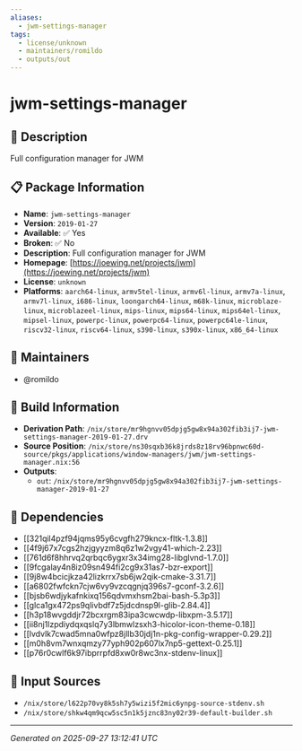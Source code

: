```yaml
---
aliases:
  - jwm-settings-manager
tags:
  - license/unknown
  - maintainers/romildo
  - outputs/out
---
```


# jwm-settings-manager

## 📝 Description

Full configuration manager for JWM

## 📋 Package Information

- **Name**: `jwm-settings-manager`
- **Version**: `2019-01-27`
- **Available**: ✅ Yes
- **Broken**: ✅ No
- **Description**: Full configuration manager for JWM
- **Homepage**: [https://joewing.net/projects/jwm](https://joewing.net/projects/jwm)
- **License**: `unknown`
- **Platforms**: `aarch64-linux`, `armv5tel-linux`, `armv6l-linux`, `armv7a-linux`, `armv7l-linux`, `i686-linux`, `loongarch64-linux`, `m68k-linux`, `microblaze-linux`, `microblazeel-linux`, `mips-linux`, `mips64-linux`, `mips64el-linux`, `mipsel-linux`, `powerpc-linux`, `powerpc64-linux`, `powerpc64le-linux`, `riscv32-linux`, `riscv64-linux`, `s390-linux`, `s390x-linux`, `x86_64-linux`
## 👥 Maintainers

- @romildo


## 🔧 Build Information

- **Derivation Path**: `/nix/store/mr9hgnvv05dpjg5gw8x94a302fib3ij7-jwm-settings-manager-2019-01-27.drv`
- **Source Position**: `/nix/store/ns30sqxb36k8jrds8z18rv96bpnwc60d-source/pkgs/applications/window-managers/jwm/jwm-settings-manager.nix:56`
- **Outputs**:
  - `out`:  `/nix/store/mr9hgnvv05dpjg5gw8x94a302fib3ij7-jwm-settings-manager-2019-01-27`

## 🔗 Dependencies

- [[321qil4pzf94jqms95y6cvgfh279kncx-fltk-1.3.8]]
- [[4f9j67x7cgs2hzjgyyzm8q6z1w2vgy41-which-2.23]]
- [[761d6f8hhrvq2qrbqc6ygxr3x34img28-libglvnd-1.7.0]]
- [[9fcgalay4n8iz09sn494fi2cg9x31as7-bzr-export]]
- [[9j8w4bcicjkza42lizkrrx7sb6jw2qik-cmake-3.31.7]]
- [[a6802fwfckn7cjw6vy9vzcqgnjq396s7-gconf-3.2.6]]
- [[bjsb6wdjykafnkixq156qdvmxhsm2bai-bash-5.3p3]]
- [[glca1gx472ps9qlivbdf7z5jdcdnsp9l-glib-2.84.4]]
- [[h3p18wvgddjr72bcxrgm83ipa3cwcwdp-libxpm-3.5.17]]
- [[ii8nj1lzpdiydqxqslq7y3lbmwlzsxh3-hicolor-icon-theme-0.18]]
- [[lvdvlk7cwad5mna0wfpz8jllb30jdj1n-pkg-config-wrapper-0.29.2]]
- [[m0h8vm7wnxqmzy77yph902p607lx7np5-gettext-0.25.1]]
- [[p76r0cwlf6k97ibprrpfd8xw0r8wc3nx-stdenv-linux]]

## 📁 Input Sources

- `/nix/store/l622p70vy8k5sh7y5wizi5f2mic6ynpg-source-stdenv.sh`
- `/nix/store/shkw4qm9qcw5sc5n1k5jznc83ny02r39-default-builder.sh`

---
*Generated on 2025-09-27 13:12:41 UTC*

